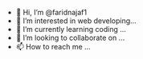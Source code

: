 - 👋 Hi, I’m @faridnajaf1
- 👀 I’m interested in web developing...
- 🌱 I’m currently learning coding ...
- 💞️ I’m looking to collaborate on ...
- 📫 How to reach me ...

<!---
faridnajaf1/faridnajaf1 is a ✨ special ✨ repository because its `README.md` (this file) appears on your GitHub profile.
You can click the Preview link to take a look at your changes.
--->
